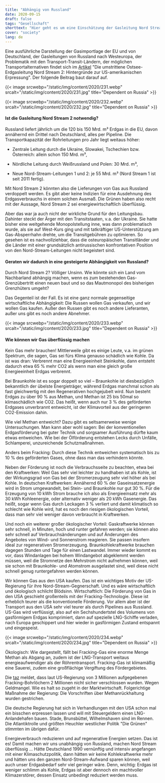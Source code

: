 ```yaml
---
title: "Abhängig von Russland"
date: 2020-09-15
draft: false
tags: "Gesellschaft"
shorttext: "Hier geht es um eine Einschätzung der Gasleitung Nord Stream 2 nach energiewirtschaftlichen und ökologischen Kriterien."
cover: "society"
lang: de
---
```


Eine ausführliche Darstellung der Gasimportlage der EU und von Deutschland, der Gasleitungen von Russland nach Westeuropa, der Problematik mit den Transport-Transit-Ländern, der möglichen Transportalternativen findet sich im [Artikel](https://www.isw-muenchen.de/2019/01/die-umstrittene-ostsee-erdgasleitung-nordstream-2-hintergruende-zur-us-amerikanischen-erpressung/ "Die umstrittene Ostsee-Erdgasleitung Nordstream 2: Hintergründe zur US-amerikanischen Erpressung") "Die umstrittene Ostsee-Erdgasleitung Nord Stream 2: Hintergründe zur US-amerikanischen Erpressung". Der folgende Beitrag baut darauf auf.

{{< image srcwebp="/static/img/content/2020/231.webp" srcalt="/static/img/content/2020/231.jpg" title="Dependent on Russia" >}}

{{< image srcwebp="/static/img/content/2020/232.webp" srcalt="/static/img/content/2020/232.jpg" title="Dependent on Russia" >}}

#### Ist die Gasleitung Nord Stream 2 notwendig?

Russland liefert jährlich um die 120 bis 150 Mrd. m³ Erdgas in die EU, davon annähernd ein Drittel nach Deutschland, alles per Pipeline. Die Transportkapazität der Rohrleitungen pro Jahr liegt weitaus höher:

  - Zentrale Leitung durch die Ukraine, Slowakei, Tschechien bzw. Österreich: allein schon 150 Mrd. m³,

  - Nördliche Leitung durch Weißrussland und Polen: 30 Mrd. m³,

  - Neue Nord-Stream-Leitungen 1 und 2: je 55 Mrd. m³ (Nord Stream 1 ist seit 2011 fertig).

Mit Nord Stream 2 könnten also die Lieferungen von Gas aus Russland verdoppelt werden. Es gibt aber keine Indizien für eine Ausdehnung des Erdgasverbrauchs in einem solchen Ausmaß. Die Grünen haben also recht mit der Aussage, Nord Stream 2 sei energiewirtschaftlich überflüssig.

Aber das war ja auch nicht der wirkliche Grund für den Leitungsbau. Dahinter steckt der Ärger mit den Transitstaaten, v.a. der Ukraine. Sie hatte bisher eine weitgehende Monopolstellung inne, was dann problematisch wurde, als sie auf West-Kurs ging und mit tatkräftiger US-Unterstützung am Gas-Absperrhahn drehte, um die Transitgebühren zu optimieren. So gesehen ist es nachvollziehbar, dass die osteuropäischen Transitländer und die Länder mit einer grundsätzlich antirussischen konfrontativen Position von den Nord-Stream-Leitungen nicht begeistert sind.

#### Geraten wir dadurch in eine gesteigerte Abhängigkeit von Russland?

Durch Nord Stream 2? Völliger Unsinn. Wie könnte sich ein Land vom Nachbarland abhängig machen, wenn es zum bestehenden Gas-Grenzübertritt einen neuen baut und so das Mautmonopol des bisherigen Grenzhüters umgeht?

Das Gegenteil ist der Fall. Es ist eine ganz normale gegenseitige wirtschaftliche Abhängigkeit: Die Russen wollen Gas verkaufen, und wir wollen Gas kaufen. Außer den Russen gibt es noch andere Lieferanten, außer uns gibt es noch andere Abnehmer.

{{< image srcwebp="/static/img/content/2020/233.webp" srcalt="/static/img/content/2020/233.jpg" title="Dependent on Russia" >}}

#### Wie können wir Gas überflüssig machen

Kein Gas mehr brauchen! Mittlerweile gibt es einige Leute, v.a. im grünen Spektrum, die sagen, Gas sei fürs Klima genauso schädlich wie Kohle. Da ist was dran: Verbrennt man eine Energieeinheit Steinkohle, dann entsteht dadurch etwa 65 % mehr CO2 als wenn man eine gleich große Energieeinheit Erdgas verbrennt.

Bei Braunkohle ist es sogar doppelt so viel – Braunkohle ist diesbezüglich bekanntlich der übelste Energieträger, während Erdgas manchmal schon als fast gleichwertig mit den Regenerativen hochgejubelt wird. Nun besteht Erdgas zu über 90 % aus Methan, und Methan ist 25 bis 50mal so klimaschädlich wie CO2. Das heißt, wenn auch nur 3 % des geförderten Erdgases unverbrannt entweicht, ist der Klimavorteil aus der geringeren CO2-Emission dahin.

Wie viel Methan entweicht? Dazu gibt es seltsamerweise wenige Untersuchungen. Man kann aber wohl sagen: Bei der konventionellen Erdgasförderung bei guter Technik und sorgsamer Ausführung dürfte kaum etwas entweichen. Wie bei der Ölförderung entstehen Lecks durch Unfälle, Schlamperei, unzureichende Schutzmaßnahmen.

Anders beim Fracking: Durch diese Technik entweichen systematisch bis zu 10 % des geförderten Gases, ohne dass man das verhindern könnte.

Neben der Förderung ist noch die Verbrauchsseite zu beachten, etwa bei den Kraftwerken: Weil Gas sehr viel leichter zu handhaben ist als Kohle, ist der Wirkungsgrad von Gas bei der Stromerzeugung sehr viel höher als bei Kohle. In deutschen Kraftwerken: Annähernd 60 % der Gaseinsatzenergie wird in Strom umgewandelt, bei Stein- und Braunkohle nur gut 30 %. Für die Erzeugung von 10 kWh Strom brauche ich also als Energieeinsatz mehr als 30 kWh Kohleenergie, oder alternativ weniger als 20 kWh Gasenergie. Das heißt, sogar wenn Gas durch Leckagen 3 % verliert und damit klimatisch so schlecht wie Kohle wird, hat es noch den riesigen ökologischen Vorteil, dass man sehr viel weniger davon verbraucht in Kraftwerken.

Und noch ein weiterer großer ökologischer Vorteil: Gaskraftwerke können sehr schnell, in Minuten, hoch und runter gefahren werden; sie können also sehr schnell auf Verbrauchsänderungen und auf Änderungen des Angebotes von Wind- und Sonnenstrom reagieren. Sie passen insofern ideal zur regenerativen Stromerzeugung. Braunkohlekraftwerke brauchen dagegen Stunden und Tage für einen Lastwandel. Immer wieder kommt es vor, dass Windanlagen bei hohem Windangebot abgeklemmt werden müssen, weil die Stromnetze den Mehrstrom nicht aufnehmen können, weil sie schon mit Braunkohle- und Atomstrom ausgelastet sind, weil diese nicht schnell genug runtergefahren werden können.

Wir können Gas aus den USA kaufen. Das ist ein wichtiges Motiv der US-Regierung für ihre Nord-Stream-Gegnerschaft. Und es wäre wirtschaftlich und ökologisch schlicht Blödsinn. Wirtschaftlich: Die Förderung von Gas in den USA geschieht großenteils mit der Fracking-Technologie. Diese ist erheblich teurer als die konventionelle Förderung. Vor allem aber ist der Transport aus den USA sehr viel teurer als durch Pipelines aus Russland. US-Gas wird verflüssigt, also auf ein Sechshundertstel des Volumens von gasförmigem Erdgas komprimiert, dann auf spezielle LNG-Schiffe verladen, nach Europa geschippert und hier wieder in gasförmigen Zustand entspannt und eingespeist.

{{< image srcwebp="/static/img/content/2020/234.webp" srcalt="/static/img/content/2020/234.jpg" title="Dependent on Russia" >}}

Ökologisch: Wie dargestellt, fällt bei Fracking-Gas eine enorme Menge Methan als Abgang an, zudem ist der LNG-Transport weitaus energieaufwendiger als der Röhrentransport. Fracking-Gas ist klimamäßig eine Sauerei, zudem eine großflächige Vergiftung des Fördergebietes.

Die [taz](https://taz.de/Umweltdesaster-in-USA/!5702587/ "Fracking-Land ist abgebrannt") meldet, dass laut US-Regierung von 3 Millionen aufgegebenen Fracking-Bohrlöchern 2 Millionen nicht sicher verschlossen wurden. Wegen Geldmangel. Wie es halt so zugeht in der Marktwirtschaft. Folgerichtige Maßnahme der Regierung: Die Vorschriften über Methanrückhaltung wurden gestrichen.

Die deutsche Regierung hat sich in Verhandlungen mit den USA schon mal ein bisschen erpressen lassen und will mit Steuergeldern einen LNG-Anlandehafen bauen. Stade, Brunsbüttel, Wilhelmshaven sind im Rennen. Die Atlantiktrolle und größten Heuchler westlicher Politik "Die Grünen" stimmten im übrigen dafür.

Energieverbrauch reduzieren und auf regenerative Energien setzen. Das ist es! Damit machen wir uns unabhängig von Russland, machen Nord Stream überflüssig ... Hätte Deutschland 1990 vernünftig und intensiv angefangen mit einer Klimaschutzpolitik, dann hätten wir keine Kohlekraftwerke mehr und hätten uns den ganzen Nord-Stream-Aufwand sparen können, weil auch unser Erdgasbedarf sehr viel geringer wäre. Denn, wichtig: Erdgas ist weniger schlimm als Kohle, Erdgas ist aber dennoch ein machtvoller Klimazerstörer, dessen Einsatz unbedingt reduziert werden muss.
